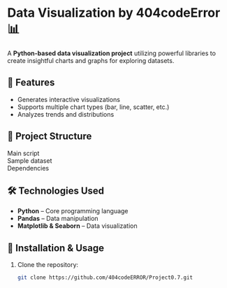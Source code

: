 # Data Visualization by 404codeError 📊  

A **Python-based data visualization project** utilizing powerful libraries to create insightful charts and graphs for exploring datasets.  

## 🚀 Features  
- Generates interactive visualizations  
- Supports multiple chart types (bar, line, scatter, etc.)  
- Analyzes trends and distributions  

## 📂 Project Structure  
Main script  
 Sample dataset  
 Dependencies  

## 🛠️ Technologies Used  
- **Python** – Core programming language  
- **Pandas** – Data manipulation  
- **Matplotlib & Seaborn** – Data visualization  

## 📌 Installation & Usage  
1. Clone the repository:  
   ```bash
   git clone https://github.com/404codeERROR/Project0.7.git
